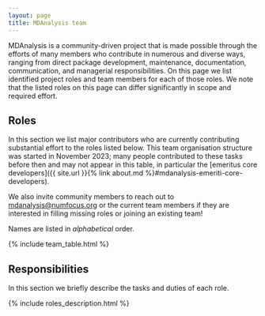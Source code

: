 ```yaml
---
layout: page
title: MDAnalysis team
---
```


MDAnalysis is a community-driven project that is made possible through the efforts of many members who contribute in numerous and diverse ways, ranging from direct package development, maintenance, documentation, communication, and managerial responsibilities. On this page we list identified project roles and team members for each of those roles. We note that the listed roles on this page can differ significantly in scope and required effort.

## Roles

In this section we list major contributors who are currently contributing substantial effort to the roles listed below. This team organisation structure was started in November 2023; many people contributed to these tasks before then and may not appear in this table, in particular the [emeritus core developers]({{ site.url }}{% link about.md %}#mdanalysis-emeriti-core-developers).

We also invite community members to reach out to mdanalysis@numfocus.org or the current team members if they are interested in filling missing roles or joining an existing team!

Names are listed in *alphabetical* order.

{% include team_table.html %}


## Responsibilities

In this section we briefly describe the tasks and duties of each role.

{% include roles_description.html %}

